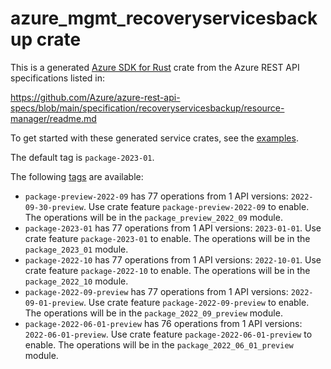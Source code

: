 # azure_mgmt_recoveryservicesbackup crate

This is a generated [Azure SDK for Rust](https://github.com/Azure/azure-sdk-for-rust) crate from the Azure REST API specifications listed in:

https://github.com/Azure/azure-rest-api-specs/blob/main/specification/recoveryservicesbackup/resource-manager/readme.md

To get started with these generated service crates, see the [examples](https://github.com/Azure/azure-sdk-for-rust/blob/main/services/README.md#examples).

The default tag is `package-2023-01`.

The following [tags](https://github.com/Azure/azure-sdk-for-rust/blob/main/services/tags.md) are available:

- `package-preview-2022-09` has 77 operations from 1 API versions: `2022-09-30-preview`. Use crate feature `package-preview-2022-09` to enable. The operations will be in the `package_preview_2022_09` module.
- `package-2023-01` has 77 operations from 1 API versions: `2023-01-01`. Use crate feature `package-2023-01` to enable. The operations will be in the `package_2023_01` module.
- `package-2022-10` has 77 operations from 1 API versions: `2022-10-01`. Use crate feature `package-2022-10` to enable. The operations will be in the `package_2022_10` module.
- `package-2022-09-preview` has 77 operations from 1 API versions: `2022-09-01-preview`. Use crate feature `package-2022-09-preview` to enable. The operations will be in the `package_2022_09_preview` module.
- `package-2022-06-01-preview` has 76 operations from 1 API versions: `2022-06-01-preview`. Use crate feature `package-2022-06-01-preview` to enable. The operations will be in the `package_2022_06_01_preview` module.